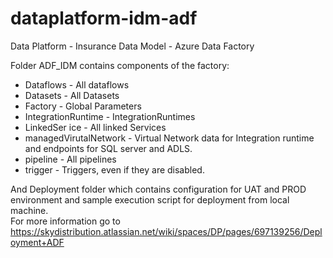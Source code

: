 # dataplatform-idm-adf
Data Platform - Insurance Data Model - Azure Data Factory  

Folder ADF_IDM contains components of the factory:  
- Dataflows - All dataflows
- Datasets - All Datasets
- Factory - Global Parameters
- IntegrationRuntime - IntegrationRuntimes
- LinkedSer ice - All linked Services
- managedVirutalNetwork - Virtual Network data for Integration runtime and endpoints for SQL server and ADLS.
- pipeline - All pipelines
- trigger - Triggers, even if they are disabled.

And Deployment folder which contains configuration for UAT and PROD environment and sample execution script for deployment from local machine.  
For more information go to https://skydistribution.atlassian.net/wiki/spaces/DP/pages/697139256/Deployment+ADF
